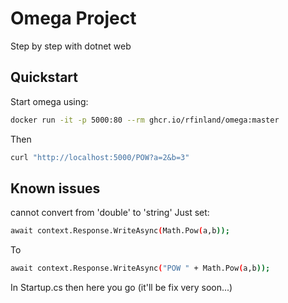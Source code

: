 # Omega Project
Step by step with dotnet web

## Quickstart
Start omega using:
```bash
docker run -it -p 5000:80 --rm ghcr.io/rfinland/omega:master
```
Then 
```bash
curl "http://localhost:5000/POW?a=2&b=3"
```
## Known issues
cannot convert from 'double' to 'string'
Just set:
```bash
await context.Response.WriteAsync(Math.Pow(a,b)); 
```
To 
```bash
await context.Response.WriteAsync("POW " + Math.Pow(a,b));
```
In Startup.cs then here you go (it'll be fix very soon...)
